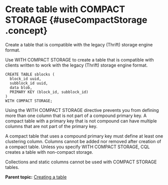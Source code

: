 # Create table with COMPACT STORAGE {#useCompactStorage .concept}

Create a table that is compatible with the legacy \(Thrift\) storage engine format.

Use WITH COMPACT STORAGE to create a table that is compatible with clients written to work with the legacy \(Thrift\) storage engine format.

```
CREATE TABLE sblocks (
  block_id uuid,
  subblock_id uuid,
  data blob,
  PRIMARY KEY (block_id, subblock_id)
)
WITH COMPACT STORAGE;
```

Using the WITH COMPACT STORAGE directive prevents you from defining more than one column that is not part of a compound primary key. A compact table with a primary key that is not compound can have multiple columns that are not part of the primary key.

A compact table that uses a compound primary key must define at least one clustering column. Columns cannot be added nor removed after creation of a compact table. Unless you specify WITH COMPACT STORAGE, CQL creates a table with non-compact storage.

Collections and static columns cannot be used with COMPACT STORAGE tables.

**Parent topic:** [Creating a table](../../cql/cql_using/useCreateTableTOC.md)

